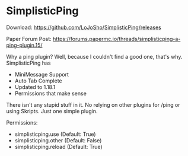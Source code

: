 # SimplisticPing

Download: https://github.com/LoJoSho/SimplisticPing/releases

Paper Forum Post: https://forums.papermc.io/threads/simplisticping-a-ping-plugin.15/

Why a ping plugin? Well, because I couldn't find a good one, that's why. SimplisticPing has

* MiniMessage Support
* Auto Tab Complete
* Updated to 1.18.1
* Permissions that make sense

There isn't any stupid stuff in it. No relying on other plugins for /ping or using Skripts. Just one simple plugin.

Permissions:

* simplisticping.use (Default: True)
* simplisticping.other (Default: False)
* simplisticping.reload (Default: True)
